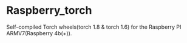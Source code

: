 # Raspberry_torch
Self-compiled Torch wheels(torch 1.8 &amp; torch 1.6) for the Raspberry PI ARMV7(Raspberry 4b(+)).
